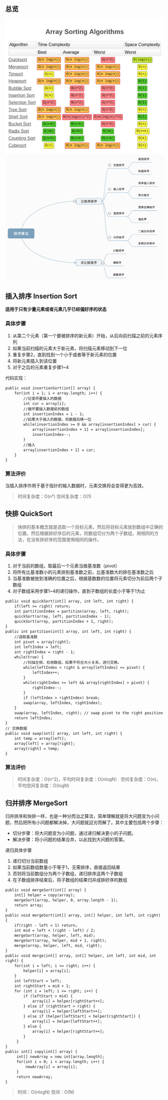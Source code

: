 ## 总览
![](排序算法.png)
![](排序算法2.png)

## 插入排序 Insertion Sort
**适用于只有少量元素或者元素几乎已经偏好序的状态** 
### 具体步骤
1. 从第二个元素（第一个要被排序的新元素）开始，从后向前扫描之前的元素序列
2. 如果当前扫描的元素大于新元素，将扫描元素移动到下一位
3. 重复步骤2，直到找到一个小于或者等于新元素的位置
4. 将新元素插入到该位置
5. 对于之后的元素重复步骤1~4

代码实现：
```
public void insertionSort(int[] array) {
    for(int i = 1; i < array.length; i++) {
        //记录所要插入的数据
        int cur = array[i];
        //循环要插入数据前的数组
        int insertionIndex = i - 1;
        //如果大于插入的数据，将数据后移一位
        while(insertionIndex >= 0 && array[insertionIndex] > cur) {
            array[insertionIndex + 1] = array[insertionIndex];
            insertionIndex--;
        }
        //插入
        array[insertionIndex + 1] = cur;
    }
}
```

### 算法评价
当插入排序作用于基于指针的输入数据时，元素交换将会变得更为高效。
>时间复杂度：O(n²)
空间复杂度：O(1)

## 快排 QuickSort
> 快排的基本概念就是选取一个目标元素，然后将目标元素放到数组中正确的位置。然后根据排好序后的元素，将数组切分为两个子数组，用相同的方法，在没有排好序的范围使用相同的操作。

### 具体步骤
1. 对于当前的数组，取最后一个元素当做基准数（pivot）
2. 将所有比基准数小的元素排到基准数之前，比基准数大的排在基准数之后
3. 当基准数被放到准确的位置之后，根据基数数的位置将元素切分为前后两个子数组
4. 对子数组采用步骤1~4的递归操作，直到子数组的长度小于等于1为止

```
public void quickSort(int[] array, int left, int right) {
    if(left >= right) return;
    int partitionIndex = partition(array, left, right);
    quickSort(array, left, partitionIndex - 1);
    quickSort(array, partitionIndex + 1, right);
}
public int partition(int[] array, int left, int right) {
    //选取基准数
    int pivot = array[right];
    int leftIndex = left;
    int rightIndex = right - 1;
    while(true) { 
        //扫描左侧、右侧数组，如果不符合大小关系，进行交换。
        while(leftIndex < right & array[leftIndex] <= pivot) {
            leftIndex++;
        }
        while(rightIndex >= left && array[rightIndex] > pivot) {
            rightIndex--;
        }
        if (leftIndex > rightIndex) break;
        swap(array, leftIndex, rightIndex);
    }
    swap(array, leftIndex, right); // swap pivot to the right position
    return leftIndex;
}
// 交换数据
public void swap(int[] array, int left, int right) {
    int temp = array[left];
    array[left] = array[right];
    array[right] = temp;
}
```

### 算法评价
> 时间复杂度：O(n^2)，平均时间复杂度：O(nlogN）
空间复杂度：O(n)，平均空间复杂度：O(logN)

## 归并排序 MergeSort
归并排序和快排一样，也是一种分而治之算法，简单理解就是将大问题变为小问题，然后把所有小问题都解决掉，大问题就迎刃而解了。其中主要包括两个步骤：

+ 切分步骤：将大问题变为小问题，通过递归解决更小的子问题。
+ 解决步骤：将小问题的结果合并，以此找到大问题的答案。

递归具体步骤
1. 递归切分当前数组
2. 如果当前数组数量小于等于1，无需排序，直接返回结果
3. 否则将当前数组分为两个子数组，递归排序这两个子数组
4. 在子数组排序结束后，将子数组的结果归并成排好序的数组

```
public void mergeSort(int[] array) {
    int[] helper = copy(array);
    mergeSort(array, helper, 0, array.length - 1);
    return array;
}
public void mergeSort(int[] array, int[] helper, int left, int right) {
    if(right - left < 1) return;
    int mid = left + (right - left) / 2;
    mergeSort(array, helper, left, mid);
    mergeSort(array, helper, mid + 1, right);
    merge(array, helper, left, mid, right);
}
public void merge(int[] array, int[] helper, int left, int mid, int right) {
    for(int i = left; i <= right; i++) {
        helper[i] = array[i];
    }
    int leftStart = left;
    int rightStart = mid + 1;
    for (int i = left; i <= right; i++) { 
        if (leftStart > mid) {   
            array[i] = helper[rightStart++];
        } else if (rightStart > right) {
            array[i] = helper[leftStart++];
        } else if (helper[leftStart] < helper[rightStart]) {
            array[i] = helper[leftStart++];
        } else {
            array[i] = helper[rightStart++];
        }
     }
}
public int[] copy(int[] array) {
     int[] newArray = new int[array.length];
     for(int i = 0; i < array.length; i++) { 
         newArray[i] = array[i];
     }
     return newArray;
}
```
> 时间：O(nlogN)
空间：O(N)